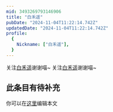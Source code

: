 ```yaml
---
mid: 3493269793146906
title: "白禾遥"
pubDate: "2024-11-04T11:22:14.742Z"
updatedDate: "2024-11-04T11:22:14.742Z"
profile:
  {
    Nickname: ["白禾遥"],
  }
---
```


关注[白禾遥](https://space.bilibili.com/3493269793146906)谢谢喵~ 关注[白禾遥](https://space.bilibili.com/3493269793146906)谢谢喵~

## 此条目有待补充
你可以在[这里](https://github.com/Yuhanawa/VTuber.ICU-Content/edit/master/v/白禾遥/index.md)编辑本文
